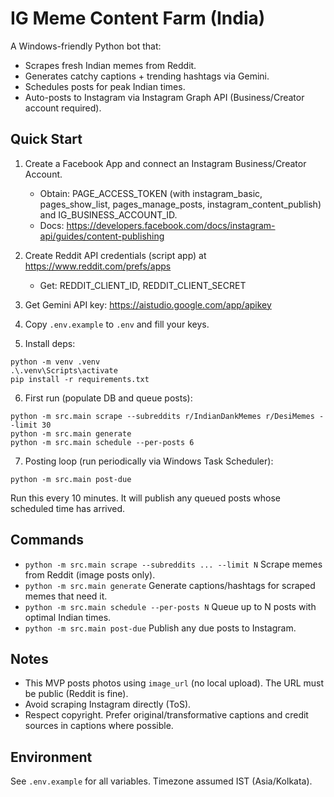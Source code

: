 # IG Meme Content Farm (India)

A Windows-friendly Python bot that:
- Scrapes fresh Indian memes from Reddit.
- Generates catchy captions + trending hashtags via Gemini.
- Schedules posts for peak Indian times.
- Auto-posts to Instagram via Instagram Graph API (Business/Creator account required).

## Quick Start

1) Create a Facebook App and connect an Instagram Business/Creator Account.
   - Obtain: PAGE_ACCESS_TOKEN (with instagram_basic, pages_show_list, pages_manage_posts, instagram_content_publish) and IG_BUSINESS_ACCOUNT_ID.
   - Docs: https://developers.facebook.com/docs/instagram-api/guides/content-publishing

2) Create Reddit API credentials (script app) at https://www.reddit.com/prefs/apps
   - Get: REDDIT_CLIENT_ID, REDDIT_CLIENT_SECRET

3) Get Gemini API key: https://aistudio.google.com/app/apikey

4) Copy `.env.example` to `.env` and fill your keys.

5) Install deps:
```
python -m venv .venv
.\.venv\Scripts\activate
pip install -r requirements.txt
```

6) First run (populate DB and queue posts):
```
python -m src.main scrape --subreddits r/IndianDankMemes r/DesiMemes --limit 30
python -m src.main generate
python -m src.main schedule --per-posts 6
```

7) Posting loop (run periodically via Windows Task Scheduler):
```
python -m src.main post-due
```
Run this every 10 minutes. It will publish any queued posts whose scheduled time has arrived.

## Commands
- `python -m src.main scrape --subreddits ... --limit N` Scrape memes from Reddit (image posts only).
- `python -m src.main generate` Generate captions/hashtags for scraped memes that need it.
- `python -m src.main schedule --per-posts N` Queue up to N posts with optimal Indian times.
- `python -m src.main post-due` Publish any due posts to Instagram.

## Notes
- This MVP posts photos using `image_url` (no local upload). The URL must be public (Reddit is fine).
- Avoid scraping Instagram directly (ToS).
- Respect copyright. Prefer original/transformative captions and credit sources in captions where possible.

## Environment
See `.env.example` for all variables. Timezone assumed IST (Asia/Kolkata).

